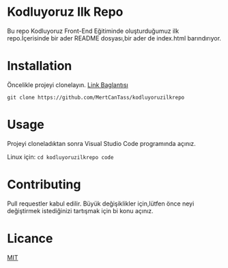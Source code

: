 # Kodluyoruz Ilk Repo
 Bu repo Kodluyoruz Front-End Eğitiminde oluşturduğumuz ilk repo.İçerisinde bir ader README dosyası,bir ader de index.html barındırıyor.

 # Installation
 Öncelikle projeyi clonelayın. [Link Baglantısı](https://github.com/MertCanTass/kodluyoruzilkrepo)

 ` git clone https://github.com/MertCanTass/kodluyoruzilkrepo `


# Usage 
Projeyi cloneladıktan sonra Visual Studio Code programında açınız.

Linux için:
` cd kodluyoruzilkrepo
code `

# Contributing
Pull requestler kabul edilir. Büyük değişiklikler için,lütfen önce neyi değiştirmek istediğinizi tartışmak için bi konu açınız.

# Licance
[MIT](https://choosealicense.com/licenses/mit/)